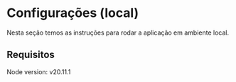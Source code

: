 # Configurações (local)

Nesta seção temos as instruções para rodar a aplicação em ambiente local.

## Requisitos
Node version: v20.11.1